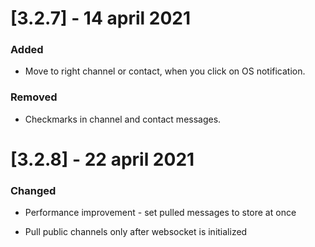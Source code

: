 # [3.2.7] - 14 april 2021

### Added

* Move to right channel or contact, when you click on OS notification.

### Removed

* Checkmarks in channel and contact messages.




# [3.2.8] - 22 april 2021

### Changed

* Performance improvement - set pulled messages to store at once

* Pull public channels only after websocket is initialized
